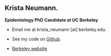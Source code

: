 ## Krista Neumann. 
**Epidemiology PhD Candidate at UC Berkeley**

- Email me at krista_neumann [at] berkeley.edu.

- See my code on [Github](https://github.com/Kristaneumann/).

- [Berkeley website](https://bids.berkeley.edu/people/krista-neumann)
